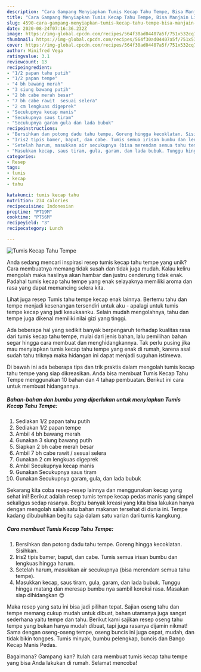```yaml
---
description: "Cara Gampang Menyiapkan Tumis Kecap Tahu Tempe, Bisa Manjain Lidah"
title: "Cara Gampang Menyiapkan Tumis Kecap Tahu Tempe, Bisa Manjain Lidah"
slug: 4590-cara-gampang-menyiapkan-tumis-kecap-tahu-tempe-bisa-manjain-lidah
date: 2020-08-24T07:16:36.232Z
image: https://img-global.cpcdn.com/recipes/564f30ad04407a5f/751x532cq70/tumis-kecap-tahu-tempe-foto-resep-utama.jpg
thumbnail: https://img-global.cpcdn.com/recipes/564f30ad04407a5f/751x532cq70/tumis-kecap-tahu-tempe-foto-resep-utama.jpg
cover: https://img-global.cpcdn.com/recipes/564f30ad04407a5f/751x532cq70/tumis-kecap-tahu-tempe-foto-resep-utama.jpg
author: Winifred Vega
ratingvalue: 3.1
reviewcount: 13
recipeingredient:
- "1/2 papan tahu putih"
- "1/2 papan tempe"
- "4 bh bawang merah"
- "3 siung bawang putih"
- "2 bh cabe merah besar"
- "7 bh cabe rawit  sesuai selera"
- "2 cm lengkuas digeprek"
- "Secukupnya kecap manis"
- "Secukupnya saus tiram"
- "Secukupnya garam gula dan lada bubuk"
recipeinstructions:
- "Bersihkan dan potong dadu tahu tempe. Goreng hingga kecoklatan. Sisihkan."
- "Iris2 tipis bamer, baput, dan cabe. Tumis semua irisan bumbu dan lengkuas hingga harum."
- "Setelah harum, masukkan air secukupnya (bisa merendam semua tahu tempe)."
- "Masukkan kecap, saus tiram, gula, garam, dan lada bubuk. Tunggu hingga matang dan meresap bumbu nya sambil koreksi rasa. Masakan siap dihidangkan 😊"
categories:
- Resep
tags:
- tumis
- kecap
- tahu

katakunci: tumis kecap tahu 
nutrition: 234 calories
recipecuisine: Indonesian
preptime: "PT19M"
cooktime: "PT56M"
recipeyield: "3"
recipecategory: Lunch

---
```



![Tumis Kecap Tahu Tempe](https://img-global.cpcdn.com/recipes/564f30ad04407a5f/751x532cq70/tumis-kecap-tahu-tempe-foto-resep-utama.jpg)

Anda sedang mencari inspirasi resep tumis kecap tahu tempe yang unik? Cara membuatnya memang tidak susah dan tidak juga mudah. Kalau keliru mengolah maka hasilnya akan hambar dan justru cenderung tidak enak. Padahal tumis kecap tahu tempe yang enak selayaknya memiliki aroma dan rasa yang dapat memancing selera kita.

Lihat juga resep Tumis tahu tempe kecap enak lainnya. Bertemu tahu dan tempe menjadi kesenangan tersendiri untuk aku - apalagi untuk tumis tempe kecap yang jadi kesukaanku. Selain mudah mengolahnya, tahu dan tempe juga dikenal memiliki nilai gizi yang tinggi.

Ada beberapa hal yang sedikit banyak berpengaruh terhadap kualitas rasa dari tumis kecap tahu tempe, mulai dari jenis bahan, lalu pemilihan bahan segar hingga cara membuat dan menghidangkannya. Tak perlu pusing jika mau menyiapkan tumis kecap tahu tempe yang enak di rumah, karena asal sudah tahu triknya maka hidangan ini dapat menjadi suguhan istimewa.


Di bawah ini ada beberapa tips dan trik praktis dalam mengolah tumis kecap tahu tempe yang siap dikreasikan. Anda bisa membuat Tumis Kecap Tahu Tempe menggunakan 10 bahan dan 4 tahap pembuatan. Berikut ini cara untuk membuat hidangannya.

<!--inarticleads1-->

##### Bahan-bahan dan bumbu yang diperlukan untuk menyiapkan Tumis Kecap Tahu Tempe:

1. Sediakan 1/2 papan tahu putih
1. Sediakan 1/2 papan tempe
1. Ambil 4 bh bawang merah
1. Gunakan 3 siung bawang putih
1. Siapkan 2 bh cabe merah besar
1. Ambil 7 bh cabe rawit / sesuai selera
1. Gunakan 2 cm lengkuas digeprek
1. Ambil Secukupnya kecap manis
1. Gunakan Secukupnya saus tiram
1. Gunakan Secukupnya garam, gula, dan lada bubuk


Sekarang kita coba resep-resep lainnya dan menggunakan kecap yang sehat ini! Berikut adalah resep tumis tempe kecap pedas manis yang simpel sekaligus sedap rasanya. Begitu banyak kreasi yang kita bisa lakukan hanya dengan mengolah salah satu bahan makanan tersehat di dunia ini. Tempe kadang dibubuhkan begitu saja dalam satu varian dari tumis kangkung. 

<!--inarticleads2-->

##### Cara membuat Tumis Kecap Tahu Tempe:

1. Bersihkan dan potong dadu tahu tempe. Goreng hingga kecoklatan. Sisihkan.
1. Iris2 tipis bamer, baput, dan cabe. Tumis semua irisan bumbu dan lengkuas hingga harum.
1. Setelah harum, masukkan air secukupnya (bisa merendam semua tahu tempe).
1. Masukkan kecap, saus tiram, gula, garam, dan lada bubuk. Tunggu hingga matang dan meresap bumbu nya sambil koreksi rasa. Masakan siap dihidangkan 😊


Maka resep yang satu ini bisa jadi pilihan tepat. Sajian oseng tahu dan tempe memang cukup mudah untuk dibuat, bahan utamanya juga sangat sederhana yaitu tempe dan tahu. Berikut kami sajikan resep oseng tahu tempe yang bukan hanya mudah dibuat, tapi juga rasanya dijamin nikmat! Sama dengan oseng-oseng tempe, oseng buncis ini juga cepat, mudah, dan tidak bikin tongpes. Tumis minyak, bumbu pelengkap, buncis dan Bango Kecap Manis Pedas. 

Bagaimana? Gampang kan? Itulah cara membuat tumis kecap tahu tempe yang bisa Anda lakukan di rumah. Selamat mencoba!
